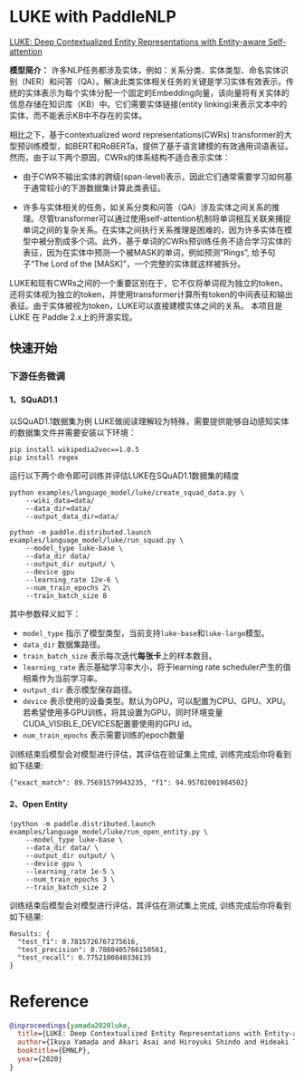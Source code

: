 # LUKE with PaddleNLP

[LUKE: Deep Contextualized Entity Representations with Entity-aware Self-attention](https://arxiv.org/abs/2010.01057)

**模型简介：**
许多NLP任务都涉及实体，例如：关系分类、实体类型、命名实体识别（NER）和问答（QA）。解决此类实体相关任务的关键是学习实体有效表示。传统的实体表示为每个实体分配一个固定的Embedding向量，该向量将有关实体的信息存储在知识库（KB）中。它们需要实体链接(entity linking)来表示文本中的实体，而不能表示KB中不存在的实体。

相比之下，基于contextualized word representations(CWRs) transformer的大型预训练模型，如BERT和RoBERTa，提供了基于语言建模的有效通用词语表征。然而，由于以下两个原因，CWRs的体系结构不适合表示实体：

- 由于CWR不输出实体的跨级(span-level)表示，因此它们通常需要学习如何基于通常较小的下游数据集计算此类表征。

- 许多与实体相关的任务，如关系分类和问答（QA）涉及实体之间关系的推理。尽管transformer可以通过使用self-attention机制将单词相互关联来捕捉单词之间的复杂关系。在实体之间执行关系推理是困难的，因为许多实体在模型中被分割成多个词。此外，基于单词的CWRs预训练任务不适合学习实体的表征，因为在实体中预测一个被MASK的单词，例如预测“Rings”, 给予句子“The Lord of the [MASK]”，一个完整的实体就这样被拆分。

LUKE和现有CWRs之间的一个重要区别在于，它不仅将单词视为独立的token，还将实体视为独立的token，并使用transformer计算所有token的中间表征和输出表征。由于实体被视为token，LUKE可以直接建模实体之间的关系。
本项目是 LUKE 在 Paddle 2.x上的开源实现。

## 快速开始

### 下游任务微调

#### 1、SQuAD1.1
以SQuAD1.1数据集为例
LUKE做阅读理解较为特殊，需要提供能够自动感知实体的数据集文件并需要安装以下环境：

```shell
pip install wikipedia2vec==1.0.5
pip install regex
```

运行以下两个命令即可训练并评估LUKE在SQuAD1.1数据集的精度

```shell
python examples/language_model/luke/create_squad_data.py \
    --wiki_data=data/
    --data_dir=data/
    --output_data_dir=data/

python -m paddle.distributed.launch examples/language_model/luke/run_squad.py \
    --model_type luke-base \
    --data_dir data/
    --output_dir output/ \
    --device gpu
    --learning_rate 12e-6 \
    --num_train_epochs 2\
    --train_batch_size 8
```
其中参数释义如下：
- `model_type` 指示了模型类型，当前支持`luke-base`和`luke-large`模型。
- `data_dir` 数据集路径。
- `train_batch_size` 表示每次迭代**每张卡**上的样本数目。
- `learning_rate` 表示基础学习率大小，将于learning rate scheduler产生的值相乘作为当前学习率。
- `output_dir` 表示模型保存路径。
- `device` 表示使用的设备类型。默认为GPU，可以配置为CPU、GPU、XPU。若希望使用多GPU训练，将其设置为GPU，同时环境变量CUDA_VISIBLE_DEVICES配置要使用的GPU id。
- `num_train_epochs` 表示需要训练的epoch数量

训练结束后模型会对模型进行评估，其评估在验证集上完成, 训练完成后你将看到如下结果:
```text
{"exact_match": 89.75691579943235, "f1": 94.95702001984502}
```

#### 2、Open Entity

```shell
!python -m paddle.distributed.launch examples/language_model/luke/run_open_entity.py \
    --model_type luke-base \
    --data_dir data/ \
    --output_dir output/ \
    --device gpu \
    --learning_rate 1e-5 \
    --num_train_epochs 3 \
    --train_batch_size 2
```
训练结束后模型会对模型进行评估，其评估在测试集上完成, 训练完成后你将看到如下结果:
```text
Results: {
  "test_f1": 0.7815726767275616,
  "test_precision": 0.7880405766150561,
  "test_recall": 0.7752100840336135
}
```


# Reference

```bibtex
@inproceedings{yamada2020luke,
  title={LUKE: Deep Contextualized Entity Representations with Entity-aware Self-attention},
  author={Ikuya Yamada and Akari Asai and Hiroyuki Shindo and Hideaki Takeda and Yuji Matsumoto},
  booktitle={EMNLP},
  year={2020}
}
```
